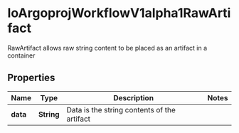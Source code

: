 

# IoArgoprojWorkflowV1alpha1RawArtifact

RawArtifact allows raw string content to be placed as an artifact in a container
## Properties

Name | Type | Description | Notes
------------ | ------------- | ------------- | -------------
**data** | **String** | Data is the string contents of the artifact | 



